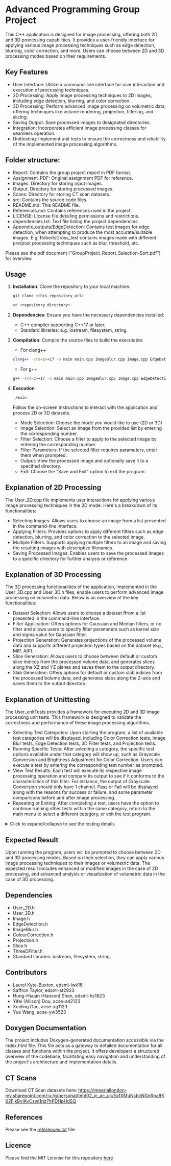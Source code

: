 # Advanced Programming Group Project
This C++ application is designed for image processing, offering both 2D and 3D processing capabilities. It provides a user-friendly interface for applying various image processing techniques such as edge detection, blurring, color correction, and more. Users can choose between 2D and 3D processing modes based on their requirements.

## Key Features

- User Interface: Utilize a command-line interface for user interaction and execution of processing techniques.
- 2D Processing: Apply image processing techniques to 2D images, including edge detection, blurring, and color correction.
- 3D Processing: Perform advanced image processing on volumetric data, offering techniques like volume rendering, projection, filtering, and slicing.
- Saving Output: Save processed images to designated directories.
- Integration: Incorporates efficient image processing classes for seamless operation.
- Unittesting: Implement unit tests to ensure the correctness and reliability of the implemented image processing algorithms.


## Folder structure:
- Report: Contains the group project report in PDF format.
- Assignment_PDF: Original assignment PDF for reference.
- Images: Directory for storing input images.
- Output: Directory for storing processed images.
- Scans: Directory for storing CT scan datasets.
- src: Contains the source code files.
- README.md: This README file.
- References.md: Contains references used in the project.
- LICENSE: License file detailing permissions and restrictions.
- dependencies.txt: Text file listing the project dependencies.
- Appendix_outputs/EdgeDetection: Contains test images for edge detection, when attempting to produce the most accurate/suitable images. E.g. RobertsCross_test contains images made with different pre/post processing techniques such as blur, threshold, etc.

Please see the pdf document ("GroupProject_Report_Selection-Sort.pdf") for overview.


## Usage

1. **Installation**: Clone the repository to your local machine.
    ```bash
    git clone <this_repository_url>
    ```

    ```bash
    cd <repository_directory>
    ```

2. **Dependencies**: Ensure you have the necessary dependencies installed:
    - C++ compiler supporting C++17 or later.
    - Standard libraries: e.g. iostream, filesystem, string.

3. **Compilation**: Compile the source files to build the executable:
    - For clang++
    ```bash
    clang++ -std=c++17 -o main main.cpp ImageBlur.cpp Image.cpp EdgeDetection.cpp ColourCorrection.cpp User_2D.cpp Projection.cpp Slice.cpp ThreeDFilter.cpp User_3D.cpp Volume.cpp User_unitTests.cpp ColourCorrectionTest.cpp EdgeDetectionTest.cpp ImageBlurTest.cpp ProjectionTest.cpp ThreeDFilterTest.cpp
    ```
    
    - For g++
    ```bash
    g++ -std=c++17 -o main main.cpp ImageBlur.cpp Image.cpp EdgeDetection.cpp ColourCorrection.cpp User_2D.cpp Projection.cpp Slice.cpp ThreeDFilter.cpp User_3D.cpp Volume.cpp User_unitTests.cpp ColourCorrectionTest.cpp EdgeDetectionTest.cpp ImageBlurTest.cpp ProjectionTest.cpp ThreeDFilterTest.cpp
    ```

4. **Execution**
    ```bash
    ./main
    ```
    Follow the on-screen instructions to interact with the application and process 2D or 3D datasets.
    - Mode Selection: Choose the mode you would like to use (2D or 3D)
    - Image Selection: Select an image from the provided list by entering the corresponding number.
    - Filter Selection: Choose a filter to apply to the selected image by entering the corresponding number.
    - Filter Parameters: If the selected filter requires parameters, enter them when prompted.
    - Output: View the processed image and optionally save it to a specified directory.
    - Exit: Choose the "Save and Exit" option to exit the program.


## Explanation of 2D Processing

The User_2D.cpp file implements user interactions for applying various image processing techniques in the 2D mode. Here's a breakdown of its functionalities:

- Selecting Images: Allows users to choose an image from a list presented in the command-line interface.
- Applying Filters: Provides options to apply different filters such as edge detection, blurring, and color correction to the selected image.
- Multiple Filters: Supports applying multiple filters to an image and saving the resulting images with descriptive filenames.
- Saving Processed Images: Enables users to save the processed images to a specific directory for further analysis or reference.


## Explanation of 3D Processing

The 3D processing functionalities of the application, implemented in the User_3D.cpp and User_3D.h files, enable users to perform advanced image processing on volumetric data. Below is an overview of the key functionalities:

- Dataset Selection: Allows users to choose a dataset ffrom a list presented in the command-line interface.
- Filter Application: Offers options for Gaussian and Median filters, or no filter and allows users to specify filter parameters such as kernel size and sigma value for Gaussian filter.
- Projection Generation: Generates projections of the processed volume data and supports different projection types based on the dataset (e.g., MIP, AIP).
- Slice Generation: Allows users to choose between default or custom slice indices from the processed volume data, and generates slices along the XZ and YZ planes and saves them to the output directory.
- Slab Generation: Offers options for default or custom slab indices from the processed bolume data, and generates slabs along the Z-axis and saves them to the output directory.


## Explanation of Unittesting
The User_unitTests provides a framework for executing 2D and 3D image processing unit tests. This framework is designed to validate the correctness and performance of these image processing algorithms.

- Selecting Test Categories: Upon starting the program, a list of available test categories will be displayed, including Color Correction tests, Image Blur tests, Edge Detection tests, 3D Filter tests, and Projection tests.
- Running Specific Tests: After selecting a category, the specific test options available under that category will show up, such as Grayscale Conversion and Brightness Adjustment for Color Correction. Users can execute a test by entering the corresponding test number as prompted.
- View Test Results: Each test will execute its respective image processing operation and compare its output to see if it conforms to the characteristics of this filter. For instance, the output of Grayscale Conversion should only have 1 channel. Pass or Fail will be displayed along with the reasons for success or failure, and some parameter comparisons before and after image processing.
- Repeating or Exiting: After completing a test, users have the option to continue running other tests within the same category, return to the main menu to select a different category, or exit the test program.

<details>
  <summary>Click to expand/collapse to see the testing details</summary>

  ## Unittesting Detail

  - Colour Correction Tests: For grayscale conversion, it verifies the image has been transformed to grayscale by checking for a single channel. Brightness adjustment is assessed by comparing the average brightness before and after the adjustment, expecting an increase. Histogram equalization's success is measured by an expanded intensity distribution, indicated by a greater standard deviation in the histogram. Thresholding tests ensure the image is properly segmented into binary format, with pixels being either black or white. Salt and pepper noise addition is evaluated by the expected increase in black and white pixels, ensuring the noise is accurately applied.
  
  - Image Blur Tests: For the Median Blur test, the test initially calculates the original noise level of the image by counting pixels at the extremes of the intensity spectrum. After applying the median blur filter to an image with 15% salt and pepper noise (renowned for its ability to reduce such noise), the test recalculates the noise level. A successful reduction of noise by 15% confirms the effectiveness of the filter. The Box Blur  test and Gaussian Blur test both start by calculating the standard deviation of the original image to establish a baseline for image contrast and sharpness. After the application of each blur filter, a new standard deviation is calculated. The expectation for a successful test is a lower standard deviation in the blurred image compared to the original, indicating the image has become smoother. This demonstrates the blur filters' capacity to soften the image, reduce details, and noise.

  - Edge Detection Tests: Each test applies its respective filter to an image and then evaluates the result by calculating the average gradient magnitude before and after the application, as color value changes between pixels will sharply increase after edge enhancement. A successful edge detection algorithm will increase the image's average gradient magnitude, indicating that the edges within the image have been enhanced and made more distinguishable.

  - 3D Filter Tests:  Gaussian Blur test applies a Gaussian blur with a specified kernel size and sigma value to the volume. The Gaussian blur is known for its ability to smooth features while preserving edges by giving more weight to the pixels closest to the center of the kernel. The test checks if the standard deviation of the volume's intensity values decreases, which would indicate the blur's effectiveness in smoothing the volume and reducing noise.  Median Blur test Implements a Median blur, which replaces each pixel with the median intensity value from its neighboring pixels within a defined kernel size. This filter is particularly effective against salt and pepper noise and does not assume a normal distribution of intensity values, making it robust for various applications. The test validates the filter's performance by observing a decrease in the standard deviation of the volume's intensity values, demonstrating its capability to reduce noise and smooth the data.

  - Projection Tests: For the MIP test, it applies the MIP method to a volume, creating an image where each pixel represents the maximum intensity encountered along a particular line of sight through the volume. The test verifies this by comparing the intensity of each pixel in the output image with the maximum intensity found across the corresponding z-stack in the volume data. If the intensities match, the test confirms the MIP projection's accuracy.

    - The MINIP test similarly projects the volume into a 2D image, but instead focuses on capturing the minimum intensity value found along each line of sight. This projection is particularly useful for highlighting darker features within a volume. The test checks if the output image's pixel intensities correctly represent the minimum intensity values from the volume, ensuring the MINIP projection is correctly implemented.

    - For the AIP test, the method computes an average intensity projection, which averages the intensity values encountered along each line of sight through the volume. This technique provides a more comprehensive view of the volume's internal structures. The test evaluates the accuracy of the AIP by comparing the output image's pixel intensities against the expected average intensities calculated from the volume data. A match confirms the AIP's effectiveness.think you will need to build 
</details>


## Expected Result

Upon running the program, users will be prompted to choose between 2D and 3D processing modes. Based on their selection, they can apply various image processing techniques to their images or volumetric data. The expected result includes enhanced or modified images in the case of 2D processing, and advanced analysis or visualization of volumetric data in the case of 3D processing.


## Dependencies

- User_2D.h
- User_3D.h
- Image.h
- EdgeDetection.h
- ImageBlur.h
- ColourCorrection.h
- Projection.h
- Slice.h
- ThreeDFilter.h
- Standard libraries: iostream, filesystem, string.


## Contributors

- Laurel Kyte-Buxton, edsml-lwk16
- Saffron Taylor, edsml-st2923
- Hung-Hsuan (Hanson) Shen, edsml-hs1623
- Yifei (Allison) Dou, acse-ad2123
- Xueling Gao, acse-xg1123
- Yue Wang, acse-yw3523


## Doxygen Documentation
The project includes Doxygen-generated documentation accessible via the index.html file. This file acts as a gateway to detailed documentation for all classes and functions within the project. It offers developers a structured overview of the codebase, facilitating easy navigation and understanding of the project's architecture and implementation details.


## CT Scans
Download CT Scan datasets here:
https://imperiallondon-my.sharepoint.com/:u:/g/personal/tmd02_ic_ac_uk/EafXMuNsbcNGnRpa8K62FjkBvIKvCswl1riz7hPDHpHdSQ


## References
Please see the [references.txt](https://github.com/ese-msc-2023/advanced-programming-group-selection-sort/blob/2D_Hanson/References.md) file.

## Licence
Please find the MIT License for this repository [here](https://github.com/ese-msc-2023/advanced-programming-group-selection-sort/blob/Final_Merge/LICENSE)